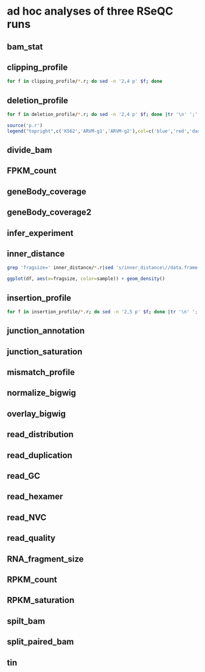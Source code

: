 # ad hoc analyses of three RSeQC runs

## bam_stat

## clipping_profile
```sh
for f in clipping_profile/*.r; do sed -n '2,4 p' $f; done
```
## deletion_profile
```sh
for f in deletion_profile/*.r; do sed -n '2,4 p' $f; done |tr '\n' ';'| sed 's/plot/lines/2g;s/blue/red/2;s/blue/darkgreen/2' > p.r
```
```r
source('p.r')
legend("topright",c('K562','ARVM-g1','ARVM-g2'),col=c('blue','red','darkgreen'),lty=1,lwd=2)
```
## divide_bam

## FPKM_count

## geneBody_coverage

## geneBody_coverage2

## infer_experiment

## inner_distance
```sh
grep 'fragsize=' inner_distance/*.r|sed 's/inner_distance\//data.frame(sample="/;s/\.inner_distance.*:/",/' > p.r
```
```r
ggplot(df, aes(x=fragsize, color=sample)) + geom_density()
```
## insertion_profile
```sh
for f in insertion_profile/*.r; do sed -n '2,5 p' $f; done |tr '\n' ';'| sed 's/plot/lines/2g;s/blue/red/2;s/blue/darkgreen/2' > p.r
```
## junction_annotation

## junction_saturation

## mismatch_profile

## normalize_bigwig

## overlay_bigwig

## read_distribution

## read_duplication

## read_GC

## read_hexamer

## read_NVC

## read_quality

## RNA_fragment_size

## RPKM_count

## RPKM_saturation

## spilt_bam

## split_paired_bam

## tin
